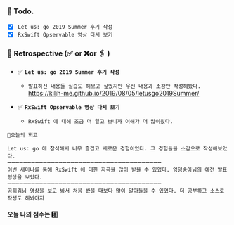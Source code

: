 ### 📌 Todo.

- [x] `Let us: go 2019 Summer 후기 작성`
- [x] `RxSwift Opservable 영상 다시 보기`

### 🧐 Retrospective (✅ or ❌or 🖇 ) 

- ✅  **`Let us: go 2019 Summer 후기 작성`**
   - `발표하신 내용들 실습도 해보고 싶었지만 우선 내용과 소감만 작성해봤다.`
   https://kiljh-me.github.io/2019/08/05/letusgo2019Summer/

- ✅  **`RxSwift Opservable 영상 다시 보기`**
   - `RxSwift 에 대해 조금 더 알고 보니까 이해가 더 많이됬다.`

```회고
💬오늘의 회고

Let us: go 에 참석해서 너무 즐겁고 새로운 경험이었다. 그 경험들을 소감으로 작성해보았다.
➖➖➖➖➖➖➖➖➖➖➖➖➖➖➖➖➖➖➖➖➖➖➖➖➖➖➖➖➖➖➖➖➖➖➖➖➖➖➖
이번 세미나를 통해 RxSwift 에 대한 자극을 많이 받을 수 있었다. 엉덩숭아님의 예전 발표 영상을 보았다.
➖➖➖➖➖➖➖➖➖➖➖➖➖➖➖➖➖➖➖➖➖➖➖➖➖➖➖➖➖➖➖➖➖➖➖➖➖➖➖
곰튀김님 영상을 보고 봐서 처음 봤을 때보다 많이 알아들을 수 있었다. 더 공부하고 소스로 작성도 해봐야지
```

#### 오늘 나의 점수는  8️⃣

